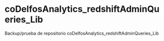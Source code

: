 # coDelfosAnalytics_redshiftAdminQueries_Lib
Backup/prueba de repositorio coDelfosAnalytics_redshiftAdminQueries_Lib
